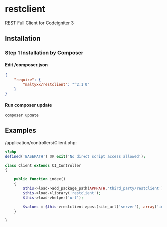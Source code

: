 # restclient
REST Full Client for Codeigniter 3

## Installation
### Step 1 Installation by Composer
#### Edit /composer.json
```json
{
    "require": {
        "maltyxx/restclient": "^2.1.0"
    }
}
```
#### Run composer update
```shell
composer update
```

## Examples
/application/controllers/Client.php:
```php
<?php
defined('BASEPATH') OR exit('No direct script access allowed');

class Client extends CI_Controller
{

    public function index()
    {
        $this->load->add_package_path(APPPATH.'third_party/restclient');
        $this->load->library('restclient');
        $this->load->helper('url');

        $values = $this->restclient->post(site_url('server'), array('id' => 2));
    }

}
```
